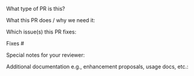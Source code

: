 What type of PR is this?

What this PR does / why we need it:

Which issue(s) this PR fixes:

Fixes #

Special notes for your reviewer:

Additional documentation e.g., enhancement proposals, usage docs, etc.: